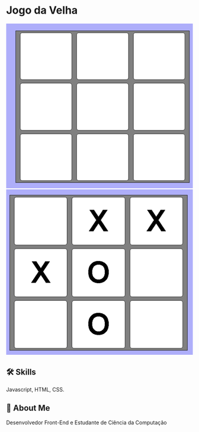 
# Jogo da Velha



![Sem jogadas](img1.png " logo")
![Com algumas jogadas](img2.png " logo")



## 🛠 Skills
Javascript, HTML, CSS.


## 🚀 About Me
Desenvolvedor Front-End e Estudante de Ciência da Computação

